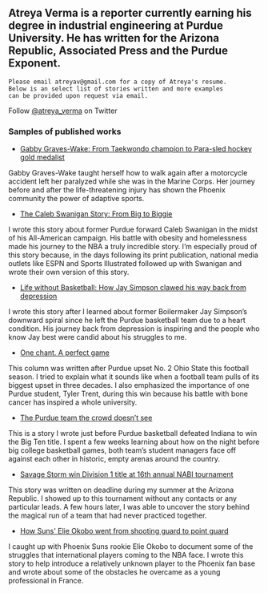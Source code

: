## Atreya Verma is a reporter currently earning his degree in industrial engineering at Purdue University. He has written for the Arizona Republic, Associated Press and the Purdue Exponent.

```
Please email atreyav@gmail.com for a copy of Atreya's resume.
Below is an select list of stories written and more examples
can be provided upon request via email.
```
Follow [@atreya_verma](https://twitter.com/atreya_verma) on Twitter

### Samples of published works

* [Gabby Graves-Wake: From Taekwondo champion to Para-sled hockey gold medalist](https://www.azcentral.com/story/sports/olympics/2018/07/04/marine-veteran-excels-adaptive-sports-after-motorcycle-accident/703387002/)

Gabby Graves-Wake taught herself how to walk again after a motorcycle accident left her paralyzed while she was in the Marine Corps. Her journey before and after the life-threatening injury has shown the Phoenix community the power of adaptive sports.

* [The Caleb Swanigan Story: From Big to Biggie](https://www.purdueexponent.org/sports/article_0a0a36a1-48d5-575c-be8a-82342c1e19c8.html#comments)

I wrote this story about former Purdue forward Caleb Swanigan in the midst of his All-American campaign. His battle with obesity and homelessness made his journey to the NBA a truly incredible story. I’m especially proud of this story because, in the days following its print publication, national media outlets like ESPN and Sports Illustrated followed up with Swanigan and wrote their own version of this story.

* [Life without Basketball: How Jay Simpson clawed his way back from depression](https://www.purdueexponent.org/sports/article_0a7f5205-77b7-5c78-8f31-0a6ba83d9328.html#comments)

I wrote this story after I learned about former Boilermaker Jay Simpson’s downward spiral since he left the Purdue basketball team due to a heart condition. His journey back from depression is inspiring and the people who know Jay best were candid about his struggles to me.

* [One chant. A perfect game](https://www.purdueexponent.org/sports/article_9cf29f84-a6e5-5e08-950d-e4709079448f.html)

This column was written after Purdue upset No. 2 Ohio State this football season. I tried to explain what it sounds like when a football team pulls of its biggest upset in three decades. I also emphasized the importance of one Purdue student, Tyler Trent, during this win because his battle with bone cancer has inspired a whole university.


* [The Purdue team the crowd doesn’t see](https://www.purdueexponent.org/sports/mens/basketball/article_bbbf7ac5-9f7f-5b57-9c02-62965eebe868.html)

This is a story I wrote just before Purdue basketball defeated Indiana to win the Big Ten title. I spent a few weeks learning about how on the night before big college basketball games, both team’s student managers face off against each other in historic, empty arenas around the country.

* [Savage Storm win Division 1 title at 16th annual NABI tournament](https://www.azcentral.com/story/sports/high-school/2018/07/14/savage-storm-capture-boys-division-1-nabi-tournament-title/786012002/)

This story was written on deadline during my summer at the Arizona Republic. I showed up to this tournament without any contacts or any particular leads. A few hours later, I was able to uncover the story behind the magical run of a team that had never practiced together.

* [How Suns' Elie Okobo went from shooting guard to point guard](https://www.azcentral.com/story/sports/nba/suns/2018/07/07/how-phoenix-suns-elie-okobo-went-shooting-guard-point-guard/766022002/)

I caught up with Phoenix Suns rookie Elie Okobo to document some of the struggles that international players coming to the NBA face. I wrote this story to help introduce a relatively unknown player to the Phoenix fan base and wrote about some of the obstacles he overcame as a young professional in France.
